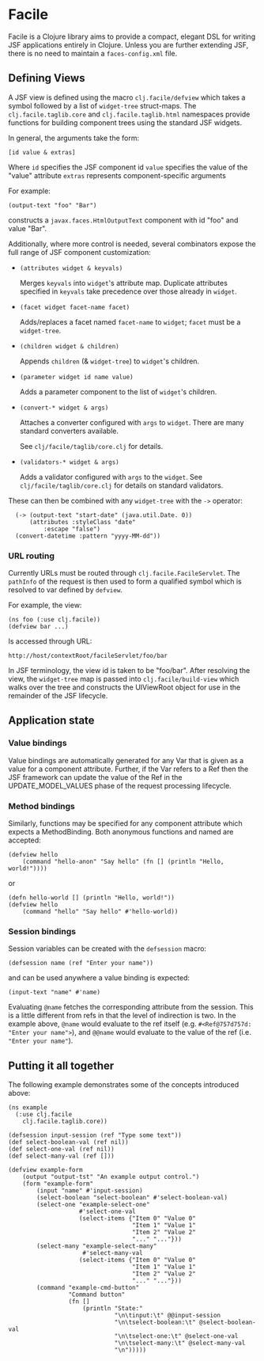 # Facile

Facile is a Clojure library aims to provide a compact, elegant DSL for writing
JSF applications entirely in Clojure. Unless you are further extending JSF,
there is no need to maintain a `faces-config.xml` file.

## Defining Views

A JSF view is defined using the macro `clj.facile/defview` which takes a symbol
followed by a list of `widget-tree` struct-maps. The `clj.facile.taglib.core` 
and `clj.facile.taglib.html` namespaces provide functions for building 
component trees using the standard JSF widgets.

In general, the arguments take the form: 

   `[id value & extras]`

Where 
      `id` specifies the JSF component id
      `value` specifies the value of the "value" attribute
      `extras` represents component-specific arguments

For example:

    (output-text "foo" "Bar")

constructs a `javax.faces.HtmlOutputText` component with id "foo" and value 
"Bar".

Additionally, where more control is needed, several combinators expose the full
range of JSF component customization:

*   `(attributes widget & keyvals)`

    Merges `keyvals` into `widget`'s attribute map. Duplicate attributes
    specified in `keyvals` take precedence over those already in `widget`.
    
*   `(facet widget facet-name facet)`

    Adds/replaces a facet named `facet-name` to `widget`; `facet` must be
    a `widget-tree`.

*   `(children widget & children)`
    
    Appends `children` (& `widget-tree`) to `widget`'s children.

*   `(parameter widget id name value)`

    Adds a parameter component to the list of `widget`'s children.

*   `(convert-* widget & args)`

    Attaches a converter configured with `args` to `widget`. There are many
    standard converters available.
    
    See `clj/facile/taglib/core.clj` for details.

*   `(validators-* widget & args)`

    Adds a validator configured with `args` to the `widget`.
    See `clj/facile/taglib/core.clj` for details on standard validators.

These can then be combined with any `widget-tree` with the `->` operator:

      (-> (output-text "start-date" (java.util.Date. 0))
      	  (attributes :styleClass "date"
	  	      :escape "false")
	  (convert-datetime :pattern "yyyy-MM-dd"))

### URL routing

Currently URLs must be routed through `clj.facile.FacileServlet`. The 
`pathInfo` of the request is then used to form a qualified symbol which is
resolved to var defined by `defview`.

For example, the view:

    (ns foo (:use clj.facile))
    (defview bar ...)

Is accessed through URL:

    http://host/contextRoot/facileServlet/foo/bar

In JSF terminology, the view id is taken to be "foo/bar". After resolving the 
view, the `widget-tree` map is passed into `clj.facile/build-view` which walks
over the tree and constructs the UIViewRoot object for use in the remainder
of the JSF lifecycle.

## Application state

### Value bindings

Value bindings are automatically generated for any Var that is given as a 
value for a component attribute. Further, if the Var refers to a Ref then
the JSF framework can update the value of the Ref in the UPDATE_MODEL_VALUES
phase of the request processing lifecycle.

### Method bindings

Similarly, functions may be specified for any component attribute which expects
a MethodBinding. Both anonymous functions and named are accepted:

    (defview hello
        (command "hello-anon" "Say hello" (fn [] (println "Hello, world!"))))
    
or

    (defn hello-world [] (println "Hello, world!"))
    (defview hello
    	(command "hello" "Say hello" #'hello-world))

### Session bindings

Session variables can be created with the `defsession` macro:

    (defsession name (ref "Enter your name"))

and can be used anywhere a value binding is expected:

    (input-text "name" #'name)

Evaluating `@name` fetches the corresponding attribute from the session. This
is a little different from refs in that the level of indirection is two. In the
example above, `@name` would evaluate to the ref itself (e.g. 
`#<Ref@757d757d: "Enter your name">`), and `@@name` would evaluate to the 
value of the ref (i.e. `"Enter your name"`).

## Putting it all together

The following example demonstrates some of the concepts introduced above:

    (ns example
      (:use clj.facile
	    clj.facile.taglib.core))

    (defsession input-session (ref "Type some text"))
    (def select-boolean-val (ref nil))
    (def select-one-val (ref nil))
    (def select-many-val (ref []))
    
    (defview example-form
        (output "output-tst" "An example output control.")
        (form "example-form"
            (input "name" #'input-session)
            (select-boolean "select-boolean" #'select-boolean-val)
            (select-one "example-select-one"
                        #'select-one-val
                        (select-items {"Item 0" "Value 0"
                                       "Item 1" "Value 1"
                                       "Item 2" "Value 2"
                                       "..." "..."}))
            (select-many "example-select-many"
                         #'select-many-val
                        (select-items {"Item 0" "Value 0"
                                       "Item 1" "Value 1"
                                       "Item 2" "Value 2"
                                       "..." "..."}))
            (command "example-cmd-button"
                     "Command button"
                     (fn [] 
                         (println "State:"
                                  "\n\tinput:\t" @@input-session
                            	  "\n\tselect-boolean:\t" @select-boolean-val
                            	  "\n\tselect-one:\t" @select-one-val
                            	  "\n\tselect-many:\t" @select-many-val
                            	  "\n")))))


